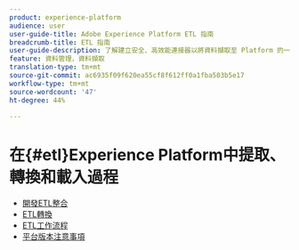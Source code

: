 ```yaml
---
product: experience-platform
audience: user
user-guide-title: Adobe Experience Platform ETL 指南
breadcrumb-title: ETL 指南
user-guide-description: 了解建立安全、高效能連接器以將資料擷取至 Platform 的一般步驟。
feature: 資料管理，資料擷取
translation-type: tm+mt
source-git-commit: ac6935f09f620ea55cf8f612ff0a1fba503b5e17
workflow-type: tm+mt
source-wordcount: '47'
ht-degree: 44%

---
```



# 在{#etl}Experience Platform中提取、轉換和載入過程

- [開發ETL整合](home.md)
- [ETL轉換](transformations.md)
- [ETL工作流程](workflow.md)
- [平台版本注意事項](https://www.adobe.com/go/platform-release-notes-en)